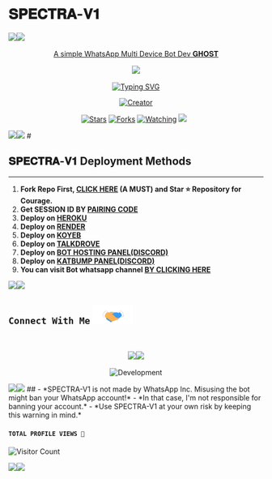 # 𝐒𝐏𝐄𝐂𝐓𝐑𝐀-𝐕𝟏
<a><img src='https://i.imgur.com/LyHic3i.gif'/></a><a><img src='https://i.imgur.com/LyHic3i.gif'/></a>
<p align="center"> 
  <u> A simple WhatsApp Multi Device Bot Dev 𝐆𝐇𝐎𝐒𝐓</u>
</p>
<p align="center">
<img src="https://files.catbox.moe/la2zx7.jpg"/>       
<p align="center">
  <a href="https://git.io/typing-svg"><img src="https://readme-typing-svg.demolab.com?font=EB+Garamond&weight=800&size=28&duration=4000&pause=1000&random=false&width=435&lines=+•SPECTRA-V1•;MULTI-DEVICE+WHATSAPP+BOT;DEVELOPED+BY+GHOST+KING;RELEASED+DATE+05%2F12%2F2026." alt="Typing SVG" /></a>
</p> 
<p align="center">
<a href="https://github.com/ghost-king-tz"><img title="Creator" src="https://img.shields.io/badge/Creator-𝐆𝐇𝐎𝐒𝐓_𝐊𝐈𝐍𝐆-red.svg?style=for-the-badge&logo=github"></a>
</p>
<p align="center">
<a href="https://github.com/ghost-king-tz/SPECTRA-V1-/stargazers/"><img title="Stars" src="https://img.shields.io/github/stars/ghost-king-tz/SPECTRA-V1-?color=blue&style=flat-square"></a>
<a href="https://github.com/ghost-king-tz/SPECTRA-V1-/network/members"><img title="Forks" src="https://img.shields.io/github/forks/ghost-king-tz/SPECTRA-V1-?color=yellow&style=flat-square"></a>
<a href="https://github.com/ghost-king-tz/SPECTRA-V1-/watchers"><img title="Watching" src="https://img.shields.io/github/watchers/ghost-king-tz/SPECTRA-V1-?label=Watchers&color=red&style=flat-square"></a>
<a href="https://github.com/ghost-king-tz/SPECTRA-V1-/graphs/commit-activity"><img height="20" src="https://img.shields.io/badge/Maintained-Yes-red.svg"></a>&nbsp;&nbsp;
</p>
<a><img src='https://i.imgur.com/LyHic3i.gif'/></a><a><img src='https://i.imgur.com/LyHic3i.gif'/></a>
#


## 𝐒𝐏𝐄𝐂𝐓𝐑𝐀-𝐕𝟏 Deployment Methods
---
1.  **Fork Repo First, [CLICK HERE](https://github.com/ghost-king-tz/SPECTRA-V1-/fork) (A MUST) and Star ⭐ Repository for Courage.**
2.  **Get SESSION ID BY [PAIRING CODE]()** 
3. **Deploy on [HEROKU](https://dashboard.heroku.com/new?template=https://github.com/ghost-king-tz/SPECTRA-V1-)**
3. **Deploy on [RENDER](https://dashboard.render.com/signup)**
3. **Deploy on [KOYEB](https://app.koyeb.com/)**
3. **Deploy on [TALKDROVE](https://host.talkdrove.com)**
3. **Deploy on [BOT HOSTING PANEL(DISCORD)](https://bot-hosting.net)**
3. **Deploy on [KATBUMP PANEL(DISCORD)](https://dashboard.katabump.com/auth/login)**
8. **You can visit Bot whatsapp channel [BY CLICKING HERE](https://whatsapp.com/channel/0029VbAvB6k9sBI7O0j74q2N)**

<a><img src='https://i.imgur.com/LyHic3i.gif'/></a><a><img src='https://i.imgur.com/LyHic3i.gif'/></a>

## `Connect With Me` <img src="https://github.com/0xAbdulKhalid/0xAbdulKhalid/raw/main/assets/mdImages/handshake.gif" width ="80"></h1> 
 <br> 
<p align="center">
<a href="https://wa.me/255719632816"><img src="https://img.shields.io/badge/Contact +255719632816-25D366?style=for-the-badge&logo=whatsapp&logoColor=white" /></a
<a href="#"><img src="https://img.shields.io/badge/Join Official Channel-25D366?style=for-the-badge&logo=whatsapp&logoColor=white" /></a>
<br>
<p align="center">
<img alt="Development" width="250" src="https://media2.giphy.com/media/W9tBvzTXkQopi/giphy.gif?cid=6c09b952xu6syi1fyqfyc04wcfk0qvqe8fd7sop136zxfjyn&ep=v1_internal_gif_by_id&rid=giphy.gif&ct=g" /> </p>
<a><img src='https://i.imgur.com/LyHic3i.gif'/></a><a><img src='https://i.imgur.com/LyHic3i.gif'/></a>
##
- *SPECTRA-V1 is not made by WhatsApp Inc. Misusing the bot might ban your WhatsApp account!*
- *In that case, I'm not responsible for banning your account.*
- *Use SPECTRA-V1 at your own risk by keeping this warning in mind.*
  
  #### `TOTAL PROFILE VIEWS 🧚`
![Visitor Count](https://profile-counter.glitch.me/ghost-king-tz/count.svg)

<a><img src='https://i.imgur.com/LyHic3i.gif'/></a><a><img src='https://i.imgur.com/LyHic3i.gif'/></a>
